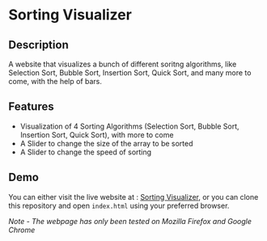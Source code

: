 # Sorting Visualizer

## Description

A website that visualizes a bunch of different soritng algorithms, like Selection Sort, Bubble Sort, Insertion Sort, Quick Sort, and many more to come, with the help of bars.

## Features

- Visualization of 4 Sorting Algorithms (Selection Sort, Bubble Sort, Insertion Sort, Quick Sort), with more to come
- A Slider to change the size of the array to be sorted
- A Slider to change the speed of sorting

## Demo

You can either visit the live website at : [Sorting Visualizer](https://r-sv.netlify.app/), or you can clone this repository and open `index.html` using your preferred browser.

*Note - The webpage has only been tested on Mozilla Firefox and Google Chrome*
